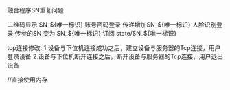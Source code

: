 融合程序SN重复问题

二维码显示 SN_${唯一标识}
账号密码登录 传递增加SN_${唯一标识}
人脸识别登录 传参的SN 变为 SN_${唯一标识}
订阅 state/SN_${唯一标识}

tcp连接修改:
1.设备与下位机连接成功之后，建立设备与服务器的Tcp连接，用户登录设备
2.设备与下位机断开连接之后，断开设备与服务器的Tcp连接，用户退出设备



//直接使用内存 














